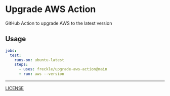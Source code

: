# Upgrade AWS Action

GitHub Action to upgrade AWS to the latest version

## Usage

```yaml
jobs:
  test:
    runs-on: ubuntu-latest
    steps:
      - uses: freckle/upgrade-aws-action@main
      - run: aws --version
```

---

[LICENSE](./LICENSE)

